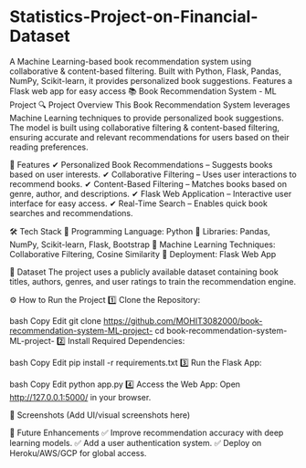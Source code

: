 # Statistics-Project-on-Financial-Dataset
A Machine Learning-based book recommendation system using collaborative &amp; content-based filtering. Built with Python, Flask, Pandas, NumPy, Scikit-learn, it provides personalized book suggestions. Features a Flask web app for easy access
📚 Book Recommendation System - ML Project
🔍 Project Overview
This Book Recommendation System leverages Machine Learning techniques to provide personalized book suggestions. The model is built using collaborative filtering & content-based filtering, ensuring accurate and relevant recommendations for users based on their reading preferences.

🚀 Features
✔ Personalized Book Recommendations – Suggests books based on user interests.
✔ Collaborative Filtering – Uses user interactions to recommend books.
✔ Content-Based Filtering – Matches books based on genre, author, and descriptions.
✔ Flask Web Application – Interactive user interface for easy access.
✔ Real-Time Search – Enables quick book searches and recommendations.

🛠 Tech Stack
🔹 Programming Language: Python
🔹 Libraries: Pandas, NumPy, Scikit-learn, Flask, Bootstrap
🔹 Machine Learning Techniques: Collaborative Filtering, Cosine Similarity
🔹 Deployment: Flask Web App

📂 Dataset
The project uses a publicly available dataset containing book titles, authors, genres, and user ratings to train the recommendation engine.

⚙️ How to Run the Project
1️⃣ Clone the Repository:

bash
Copy
Edit
git clone https://github.com/MOHIT3082000/book-recommendation-system-ML-project-
cd book-recommendation-system-ML-project-
2️⃣ Install Required Dependencies:

bash
Copy
Edit
pip install -r requirements.txt
3️⃣ Run the Flask App:

bash
Copy
Edit
python app.py
4️⃣ Access the Web App: Open http://127.0.0.1:5000/ in your browser.

📸 Screenshots
(Add UI/visual screenshots here)

📌 Future Enhancements
✅ Improve recommendation accuracy with deep learning models.
✅ Add a user authentication system.
✅ Deploy on Heroku/AWS/GCP for global access.

